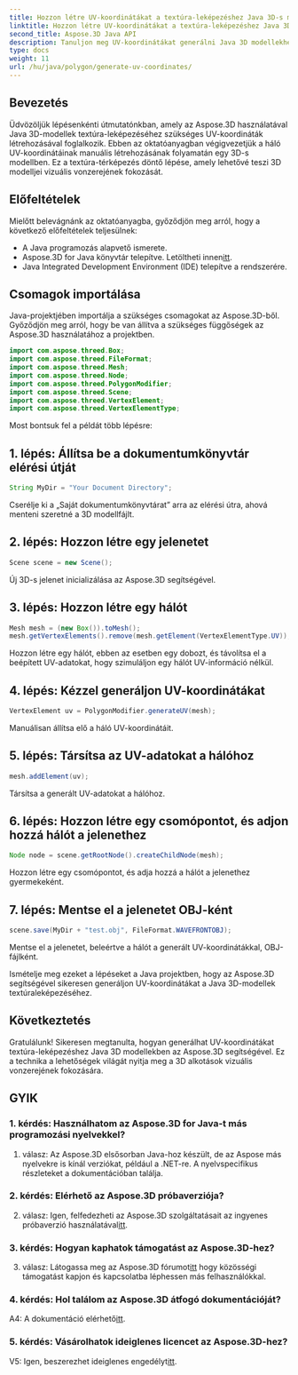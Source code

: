 ```yaml
---
title: Hozzon létre UV-koordinátákat a textúra-leképezéshez Java 3D-s modellekben
linktitle: Hozzon létre UV-koordinátákat a textúra-leképezéshez Java 3D-s modellekben
second_title: Aspose.3D Java API
description: Tanuljon meg UV-koordinátákat generálni Java 3D modellekhez az Aspose.3D segítségével. Ezzel a lépésenkénti útmutatóval javíthatja a textúra-leképezést projektjeiben.
type: docs
weight: 11
url: /hu/java/polygon/generate-uv-coordinates/
---
```

## Bevezetés

Üdvözöljük lépésenkénti útmutatónkban, amely az Aspose.3D használatával Java 3D-modellek textúra-leképezéséhez szükséges UV-koordináták létrehozásával foglalkozik. Ebben az oktatóanyagban végigvezetjük a háló UV-koordinátáinak manuális létrehozásának folyamatán egy 3D-s modellben. Ez a textúra-térképezés döntő lépése, amely lehetővé teszi 3D modelljei vizuális vonzerejének fokozását.

## Előfeltételek

Mielőtt belevágnánk az oktatóanyagba, győződjön meg arról, hogy a következő előfeltételek teljesülnek:

- A Java programozás alapvető ismerete.
-  Aspose.3D for Java könyvtár telepítve. Letöltheti innen[itt](https://releases.aspose.com/3d/java/).
- Java Integrated Development Environment (IDE) telepítve a rendszerére.

## Csomagok importálása

Java-projektjében importálja a szükséges csomagokat az Aspose.3D-ből. Győződjön meg arról, hogy be van állítva a szükséges függőségek az Aspose.3D használatához a projektben.

```java
import com.aspose.threed.Box;
import com.aspose.threed.FileFormat;
import com.aspose.threed.Mesh;
import com.aspose.threed.Node;
import com.aspose.threed.PolygonModifier;
import com.aspose.threed.Scene;
import com.aspose.threed.VertexElement;
import com.aspose.threed.VertexElementType;
```

Most bontsuk fel a példát több lépésre:

## 1. lépés: Állítsa be a dokumentumkönyvtár elérési útját

```java
String MyDir = "Your Document Directory";
```

Cserélje ki a „Saját dokumentumkönyvtárat” arra az elérési útra, ahová menteni szeretné a 3D modellfájlt.

## 2. lépés: Hozzon létre egy jelenetet

```java
Scene scene = new Scene();
```

Új 3D-s jelenet inicializálása az Aspose.3D segítségével.

## 3. lépés: Hozzon létre egy hálót

```java
Mesh mesh = (new Box()).toMesh();
mesh.getVertexElements().remove(mesh.getElement(VertexElementType.UV));
```

Hozzon létre egy hálót, ebben az esetben egy dobozt, és távolítsa el a beépített UV-adatokat, hogy szimuláljon egy hálót UV-információ nélkül.

## 4. lépés: Kézzel generáljon UV-koordinátákat

```java
VertexElement uv = PolygonModifier.generateUV(mesh);
```

Manuálisan állítsa elő a háló UV-koordinátáit.

## 5. lépés: Társítsa az UV-adatokat a hálóhoz

```java
mesh.addElement(uv);
```

Társítsa a generált UV-adatokat a hálóhoz.

## 6. lépés: Hozzon létre egy csomópontot, és adjon hozzá hálót a jelenethez

```java
Node node = scene.getRootNode().createChildNode(mesh);
```

Hozzon létre egy csomópontot, és adja hozzá a hálót a jelenethez gyermekeként.

## 7. lépés: Mentse el a jelenetet OBJ-ként

```java
scene.save(MyDir + "test.obj", FileFormat.WAVEFRONTOBJ);
```

Mentse el a jelenetet, beleértve a hálót a generált UV-koordinátákkal, OBJ-fájlként.

Ismételje meg ezeket a lépéseket a Java projektben, hogy az Aspose.3D segítségével sikeresen generáljon UV-koordinátákat a Java 3D-modellek textúraleképezéséhez.

## Következtetés

Gratulálunk! Sikeresen megtanulta, hogyan generálhat UV-koordinátákat textúra-leképezéshez Java 3D modellekben az Aspose.3D segítségével. Ez a technika a lehetőségek világát nyitja meg a 3D alkotások vizuális vonzerejének fokozására.

## GYIK

### 1. kérdés: Használhatom az Aspose.3D for Java-t más programozási nyelvekkel?

1. válasz: Az Aspose.3D elsősorban Java-hoz készült, de az Aspose más nyelvekre is kínál verziókat, például a .NET-re. A nyelvspecifikus részleteket a dokumentációban találja.

### 2. kérdés: Elérhető az Aspose.3D próbaverziója?

 2. válasz: Igen, felfedezheti az Aspose.3D szolgáltatásait az ingyenes próbaverzió használatával[itt](https://releases.aspose.com/).

### 3. kérdés: Hogyan kaphatok támogatást az Aspose.3D-hez?

 3. válasz: Látogassa meg az Aspose.3D fórumot[itt](https://forum.aspose.com/c/3d/18) hogy közösségi támogatást kapjon és kapcsolatba léphessen más felhasználókkal.

### 4. kérdés: Hol találom az Aspose.3D átfogó dokumentációját?

 A4: A dokumentáció elérhető[itt](https://reference.aspose.com/3d/java/).

### 5. kérdés: Vásárolhatok ideiglenes licencet az Aspose.3D-hez?

 V5: Igen, beszerezhet ideiglenes engedélyt[itt](https://purchase.aspose.com/temporary-license/).
